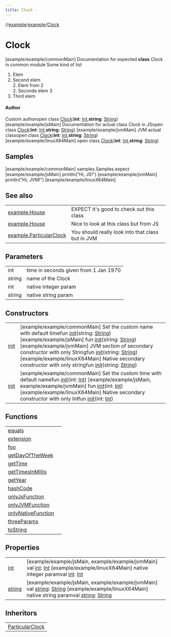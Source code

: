```yaml
---
title: Clock -
---
```

//[example](../../index.html)/[example](../index.html)/[Clock](index.html)



# Clock  
 [example/example/commonMain] Documentation for expected **class** Clock in common module Some kind of list

1. Elem  
1. Second elem  
    2. Elem from 2  
    2. Seconde elem 3  
1. Third elem  




#### Author  
Custom authoropen class [Clock](index.html)(**int**: [Int](https://kotlinlang.org/api/latest/jvm/stdlib/kotlin/-int/index.html),**string**: [String](https://kotlinlang.org/api/latest/jvm/stdlib/kotlin/-string/index.html)) [example/example/jsMain] Documentation for actual class Clock in JSopen class [Clock](index.html)(**int**: [Int](https://kotlinlang.org/api/latest/jvm/stdlib/kotlin/-int/index.html),**string**: [String](https://kotlinlang.org/api/latest/jvm/stdlib/kotlin/-string/index.html)) [example/example/jvmMain] JVM actual classopen class [Clock](index.html)(**int**: [Int](https://kotlinlang.org/api/latest/jvm/stdlib/kotlin/-int/index.html),**string**: [String](https://kotlinlang.org/api/latest/jvm/stdlib/kotlin/-string/index.html)) [example/example/linuxX64Main] open class [Clock](index.html)(**int**: [Int](https://kotlinlang.org/api/latest/jvm/stdlib/kotlin/-int/index.html),**string**: [String](https://kotlinlang.org/api/latest/jvm/stdlib/kotlin/-string/index.html))

## Samples  
 [example/example/commonMain] samples.Samples.expect [example/example/jsMain] println("Hi, JS!") [example/example/jvmMain] println("Hi, JVM!") [example/example/linuxX64Main] 

## See also  


| | |
|---|---|
| [example.House](../-house/index.html)| EXPECT it's good to check out this class|
| [example.House](../-house/index.html)| Nice to look at this class but from JS|
| [example.ParticularClock](../-particular-clock/index.html)| You should really look into that class but in JVM|




## Parameters  


| | |
|---|---|
| int| time in seconds given from 1 Jan 1970|
| string| name of the Clock|
| int| native integer param|
| string| native string param|




## Constructors  


| | |
|---|---|
| [init](-init-.html)|  [example/example/commonMain] Set the custom name with default timefun [init](-init-.html)(string: [String](https://kotlinlang.org/api/latest/jvm/stdlib/kotlin/-string/index.html)) [example/example/jsMain] fun [init](-init-.html)(string: [String](https://kotlinlang.org/api/latest/jvm/stdlib/kotlin/-string/index.html)) [example/example/jvmMain] JVM section of secondary constructor with only Stringfun [init](-init-.html)(string: [String](https://kotlinlang.org/api/latest/jvm/stdlib/kotlin/-string/index.html)) [example/example/linuxX64Main] Native secondary constructor with only stringfun [init](-init-.html)(string: [String](https://kotlinlang.org/api/latest/jvm/stdlib/kotlin/-string/index.html))|
| [init](-init-.html)|  [example/example/commonMain] Set the custom time with default namefun [init](-init-.html)(int: [Int](https://kotlinlang.org/api/latest/jvm/stdlib/kotlin/-int/index.html)) [example/example/jsMain, example/example/jvmMain] fun [init](-init-.html)(int: [Int](https://kotlinlang.org/api/latest/jvm/stdlib/kotlin/-int/index.html)) [example/example/linuxX64Main] Native secondary constructor with only Intfun [init](-init-.html)(int: [Int](https://kotlinlang.org/api/latest/jvm/stdlib/kotlin/-int/index.html))|




## Functions  


| | |
|---|---|
| [equals](https://kotlinlang.org/api/latest/jvm/stdlib/kotlin/-any/equals.html)| |
| [extension](extension.html)| |
| [foo](foo.html)| |
| [getDayOfTheWeek](get-day-of-the-week.html)| |
| [getTime](get-time.html)| |
| [getTimesInMillis](get-times-in-millis.html)| |
| [getYear](get-year.html)| |
| [hashCode](https://kotlinlang.org/api/latest/jvm/stdlib/kotlin/-any/hash-code.html)| |
| [onlyJsFunction](only-js-function.html)| |
| [onlyJVMFunction](only-j-v-m-function.html)| |
| [onlyNativeFunction](only-native-function.html)| |
| [threeParams](three-params.html)| |
| [toString](https://kotlinlang.org/api/latest/jvm/stdlib/kotlin/-any/to-string.html)| |




## Properties  


| | |
|---|---|
| [int]()|  [example/example/jsMain, example/example/jvmMain] val [int](): [Int](https://kotlinlang.org/api/latest/jvm/stdlib/kotlin/-int/index.html) [example/example/linuxX64Main] native integer paramval [int](): [Int](https://kotlinlang.org/api/latest/jvm/stdlib/kotlin/-int/index.html)|
| [string]()|  [example/example/jsMain, example/example/jvmMain] val [string](): [String](https://kotlinlang.org/api/latest/jvm/stdlib/kotlin/-string/index.html) [example/example/linuxX64Main] native string paramval [string](): [String](https://kotlinlang.org/api/latest/jvm/stdlib/kotlin/-string/index.html)|




## Inheritors  


| |
|---|
| [ParticularClock](../-particular-clock/index.html)|



